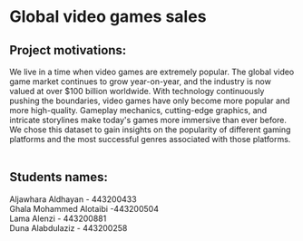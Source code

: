 <h1>Global video games sales</h1>
<h2>Project motivations:</h2>
We live in a time when video games are extremely popular. The global video game market continues to grow year-on-year, and the industry is now valued at over $100 billion worldwide. With technology continuously pushing the boundaries, video games have only become more popular and more high-quality. Gameplay mechanics, cutting-edge graphics, and intricate storylines make today's games more immersive than ever before. 
 We chose this dataset to gain insights on the popularity of different gaming platforms and the most successful genres associated with those platforms.
<br>
<br>
 <h2>Students names:</h2>
 Aljawhara Aldhayan - 443200433<br>
 Ghala Mohammed Alotaibi -443200504<br>
 Lama Alenzi - 443200881<br>
 Duna Alabdulaziz - 443200258<br>
